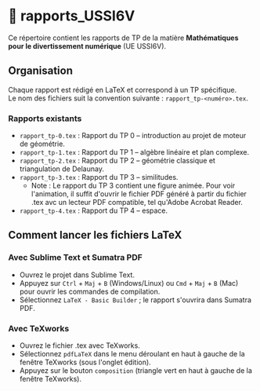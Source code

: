 # 📄 rapports_USSI6V

Ce répertoire contient les rapports de TP de la matière **Mathématiques pour le divertissement numérique** (UE USSI6V).

## Organisation

Chaque rapport est rédigé en LaTeX et correspond à un TP spécifique.  
Le nom des fichiers suit la convention suivante : `rapport_tp-<numéro>.tex`.

### Rapports existants

- `rapport_tp-0.tex` : Rapport du TP 0 – introduction au projet de moteur de géométrie.
- `rapport_tp-1.tex` : Rapport du TP 1 – algèbre linéaire et plan complexe.
- `rapport_tp-2.tex` : Rapport du TP 2 – géométrie classique et triangulation de Delaunay.
- `rapport_tp-3.tex` : Rapport du TP 3 – similitudes.
    - Note : Le rapport du TP 3 contient une figure animée. Pour voir l'animation, il suffit d'ouvrir le fichier PDF généré à partir du fichier .tex avc un lecteur PDF compatible, tel qu'Adobe Acrobat Reader. 
- `rapport_tp-4.tex` : Rapport du TP 4 – espace.

## Comment lancer les fichiers LaTeX

### Avec Sublime Text et Sumatra PDF

- Ouvrez le projet dans Sublime Text.
- Appuyez sur `Ctrl` + `Maj` + `B` (Windows/Linux) ou `Cmd` + `Maj` + `B` (Mac) pour ouvrir les commandes de compilation.
- Sélectionnez `LaTeX - Basic Builder` ; le rapport s'ouvrira dans Sumatra PDF.

### Avec TeXworks

- Ouvrez le fichier .tex avec TeXworks.
- Sélectionnez `pdfLaTeX` dans le menu déroulant en haut à gauche de la fenêtre TeXworks (sous l'onglet édition).
- Appuyez sur le bouton `composition` (triangle vert en haut à gauche de la fenêtre TeXworks).
